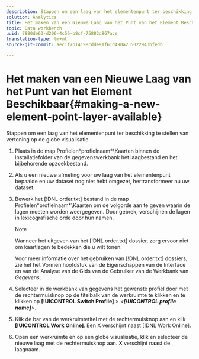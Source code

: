 ```yaml
---
description: Stappen om een laag van het elementenpunt ter beschikking te stellen van vertoning op de globe visualisatie.
solution: Analytics
title: Het maken van een Nieuwe Laag van het Punt van het Element Beschikbaar
topic: Data workbench
uuid: 7880de63-d206-4c56-b8cf-75882d867ace
translation-type: tm+mt
source-git-commit: aec1f7b14198cdde91f61d490a235022943bfedb

---
```



# Het maken van een Nieuwe Laag van het Punt van het Element Beschikbaar{#making-a-new-element-point-layer-available}

Stappen om een laag van het elementenpunt ter beschikking te stellen van vertoning op de globe visualisatie.

1. Plaats in de map Profielen\*profielnaam*\Kaarten binnen de installatiefolder van de gegevenswerkbank het laagbestand en het bijbehorende opzoekbestand.
1. Als u een nieuwe afmeting voor uw laag van het elementenpunt bepaalde en uw dataset nog niet hebt omgezet, hertransformeer nu uw dataset.
1. Bewerk het [!DNL order.txt] bestand in de map Profielen\*profielnaam*\Kaarten om de volgorde aan te geven waarin de lagen moeten worden weergegeven. Door gebrek, verschijnen de lagen in lexicografische orde door hun namen.

   >[!NOTE]
   >
   >Wanneer het uitgeven van het [!DNL order.txt] dossier, zorg ervoor niet om kaartlagen te bedekken die u wilt tonen.

   Voor meer informatie over het gebruiken van [!DNL order.txt] dossiers, zie het het Vormen hoofdstuk van de Eigenschappen van de Interface en van de Analyse van de Gids van de Gebruiker van de Werkbank van *Gegevens*.

1. Selecteer in de werkbank van gegevens het gewenste profiel door met de rechtermuisknop op de titelbalk van de werkruimte te klikken en te klikken op **[!UICONTROL Switch Profile]** > *&lt;**[!UICONTROL profile name]**>*.
1. Klik de bar van de werkruimtetitel met de rechtermuisknop aan en klik **[!UICONTROL Work Online]**. Een X verschijnt naast [!DNL Work Online].
1. Open een werkruimte en op een globe visualisatie, klik en selecteer de nieuwe laag met de rechtermuisknop aan. X verschijnt naast de laagnaam.
